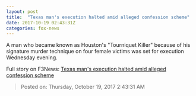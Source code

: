 ```yaml
---
layout: post
title:  "Texas man's execution halted amid alleged confession scheme"
date: 2017-10-19 02:43:31Z
categories: fox-news
---
```


A man who became known as Houston's "Tourniquet Killer" because of his signature murder technique on four female victims was set for execution Wednesday evening.


Full story on F3News: [Texas man's execution halted amid alleged confession scheme](http://www.f3nws.com/n/uECyTG)

> Posted on: Thursday, October 19, 2017 2:43:31 AM
